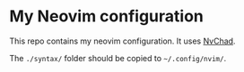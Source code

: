 # My Neovim configuration

This repo contains my neovim configuration. It uses [NvChad][NvChad].

The `./syntax/` folder should be copied to `~/.config/nvim/`.

[NvChad]: https://github.com/nvchad/nvchad
